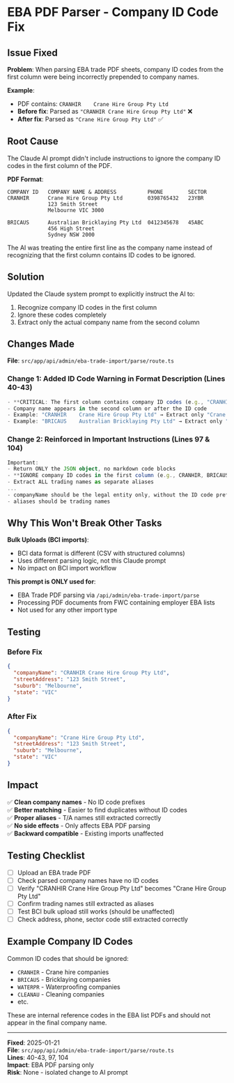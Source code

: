 # EBA PDF Parser - Company ID Code Fix

## Issue Fixed

**Problem**: When parsing EBA trade PDF sheets, company ID codes from the first column were being incorrectly prepended to company names.

**Example**:
- PDF contains: `CRANHIR    Crane Hire Group Pty Ltd`
- **Before fix**: Parsed as `"CRANHIR Crane Hire Group Pty Ltd"` ❌
- **After fix**: Parsed as `"Crane Hire Group Pty Ltd"` ✅

## Root Cause

The Claude AI prompt didn't include instructions to ignore the company ID codes in the first column of the PDF.

**PDF Format**:
```
COMPANY ID   COMPANY NAME & ADDRESS          PHONE        SECTOR
CRANHIR      Crane Hire Group Pty Ltd        0398765432   23YBR
             123 Smith Street
             Melbourne VIC 3000

BRICAUS      Australian Bricklaying Pty Ltd  0412345678   45ABC
             456 High Street
             Sydney NSW 2000
```

The AI was treating the entire first line as the company name instead of recognizing that the first column contains ID codes to be ignored.

## Solution

Updated the Claude system prompt to explicitly instruct the AI to:
1. Recognize company ID codes in the first column
2. Ignore these codes completely
3. Extract only the actual company name from the second column

## Changes Made

**File**: `src/app/api/admin/eba-trade-import/parse/route.ts`

### Change 1: Added ID Code Warning in Format Description (Lines 40-43)

```typescript
- **CRITICAL: The first column contains company ID codes (e.g., "CRANHIR", "BRICAUS") - IGNORE these codes completely**
- Company name appears in the second column or after the ID code
- Example: "CRANHIR    Crane Hire Group Pty Ltd" → Extract only "Crane Hire Group Pty Ltd"
- Example: "BRICAUS    Australian Bricklaying Pty Ltd" → Extract only "Australian Bricklaying Pty Ltd"
```

### Change 2: Reinforced in Important Instructions (Lines 97 & 104)

```typescript
Important:
- Return ONLY the JSON object, no markdown code blocks
- **IGNORE company ID codes in the first column (e.g., CRANHIR, BRICAUS) - do NOT include these in the company name**
- Extract ALL trading names as separate aliases
...
- companyName should be the legal entity only, without the ID code prefix
- aliases should be trading names
```

## Why This Won't Break Other Tasks

**Bulk Uploads (BCI imports)**: 
- BCI data format is different (CSV with structured columns)
- Uses different parsing logic, not this Claude prompt
- No impact on BCI import workflow

**This prompt is ONLY used for**:
- EBA Trade PDF parsing via `/api/admin/eba-trade-import/parse`
- Processing PDF documents from FWC containing employer EBA lists
- Not used for any other import type

## Testing

### Before Fix
```json
{
  "companyName": "CRANHIR Crane Hire Group Pty Ltd",
  "streetAddress": "123 Smith Street",
  "suburb": "Melbourne",
  "state": "VIC"
}
```

### After Fix
```json
{
  "companyName": "Crane Hire Group Pty Ltd",
  "streetAddress": "123 Smith Street",
  "suburb": "Melbourne",
  "state": "VIC"
}
```

## Impact

✅ **Clean company names** - No ID code prefixes  
✅ **Better matching** - Easier to find duplicates without ID codes  
✅ **Proper aliases** - T/A names still extracted correctly  
✅ **No side effects** - Only affects EBA PDF parsing  
✅ **Backward compatible** - Existing imports unaffected  

## Testing Checklist

- [ ] Upload an EBA trade PDF
- [ ] Check parsed company names have no ID codes
- [ ] Verify "CRANHIR Crane Hire Group Pty Ltd" becomes "Crane Hire Group Pty Ltd"
- [ ] Confirm trading names still extracted as aliases
- [ ] Test BCI bulk upload still works (should be unaffected)
- [ ] Check address, phone, sector code still extracted correctly

## Example Company ID Codes

Common ID codes that should be ignored:
- `CRANHIR` - Crane hire companies
- `BRICAUS` - Bricklaying companies  
- `WATERPR` - Waterproofing companies
- `CLEANAU` - Cleaning companies
- etc.

These are internal reference codes in the EBA list PDFs and should not appear in the final company name.

---

**Fixed**: 2025-01-21  
**File**: `src/app/api/admin/eba-trade-import/parse/route.ts`  
**Lines**: 40-43, 97, 104  
**Impact**: EBA PDF parsing only  
**Risk**: None - isolated change to AI prompt



